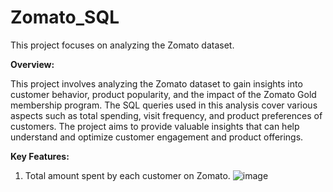 # Zomato_SQL
This project focuses on analyzing the Zomato dataset.

**Overview:**

This project involves analyzing the Zomato dataset to gain insights into customer behavior, product popularity, and the impact of the Zomato Gold membership program. The SQL queries used in this analysis cover various aspects such as total spending, visit frequency, and product preferences of customers. The project aims to provide valuable insights that can help understand and optimize customer engagement and product offerings.

**Key Features:**

1. Total amount spent by each customer on Zomato.
![image](https://github.com/user-attachments/assets/877b78dc-fe92-405b-8f55-2ea14f9df1c9)

